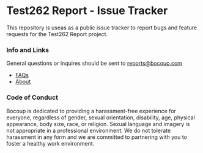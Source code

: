 # Test262 Report - Issue Tracker

This repository is useas as a public issue tracker to report bugs and feature requests for the Test262 Report project.

### Info and Links

General questions or inquires should be sent to [reports@bocoup.com](mailto:reports@bocoup.com)
- [FAQs]()
- [About](http://test262.report/about)

### Code of Conduct

Bocoup is dedicated to providing a harassment-free experience for everyone, regardless of gender, sexual orientation, disability, age, physical appearance, body size, race, or religion. Sexual language and imagery is not appropriate in a professional environment. We do not tolerate harassment in any form and we are committed to partnering with you to foster a healthy work environment.
